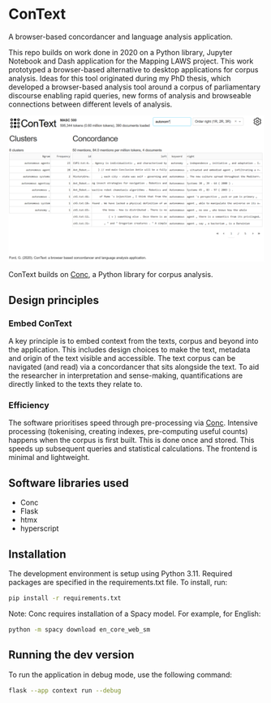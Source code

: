 # ConText

A browser-based concordancer and language analysis application.

This repo builds on work done in 2020 on a Python library, Jupyter Notebook and Dash application for the Mapping LAWS project. This work prototyped a browser-based alternative to desktop applications for corpus analysis. Ideas for this tool originated during my PhD thesis, which developed a browser-based analysis tool around a corpus of parliamentary discourse enabling rapid queries, new forms of analysis and browseable connections between different levels of analysis. 

![Screenshot of original working Dash prototype of ConText](assets/context-dash-with-text.png)

ConText builds on [Conc](https://github.com/polsci/conc), a Python library for corpus analysis. 

## Design principles

### Embed ConText

A key principle is to embed context from the texts, corpus and beyond into the application. This includes design choices to make the text, metadata and origin of the text visible and accessible. The text corpus can be navigated (and read) via a concordancer that sits alongside the text. To aid the researcher in interpretation and sense-making, quantifications are directly linked to the texts they relate to. 

### Efficiency

The software prioritises speed through pre-processing via [Conc](https://github.com/polsci/conc). Intensive processing (tokenising, creating indexes, pre-computing useful counts) happens when the corpus is first built. This is done once and stored. This speeds up subsequent queries and statistical calculations. The frontend is minimal and lightweight.

## Software libraries used

* Conc
* Flask
* htmx
* hyperscript

## Installation

The development environment is setup using Python 3.11. Required packages are specified in the requirements.txt file. To install, run:

```bash
pip install -r requirements.txt
```

Note: Conc requires installation of a Spacy model. For example, for English:

```bash
python -m spacy download en_core_web_sm
```

## Running the dev version

To run the application in debug mode, use the following command:

```bash
flask --app context run --debug
```
